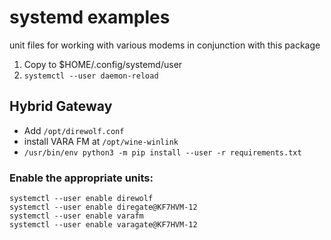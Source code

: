 # systemd examples

unit files for working with various modems in conjunction with this package

1. Copy to $HOME/.config/systemd/user
2. `systemctl --user daemon-reload`

## Hybrid Gateway

  * Add `/opt/direwolf.conf`
  * install VARA FM at `/opt/wine-winlink`
  * `/usr/bin/env python3 -m pip install --user -r requirements.txt`

### Enable the appropriate units:

```
systemctl --user enable direwolf
systemctl --user enable diregate@KF7HVM-12
systemctl --user enable varafm
systemctl --user enable varagate@KF7HVM-12
```
